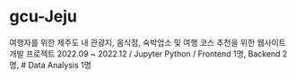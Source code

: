 # gcu-Jeju
여행자를 위한 제주도 내 관광지, 음식점, 숙박업소 및 여행 코스 추천을 위한 웹사이트 개발 프로젝트
2022.09 ~ 2022.12 / Jupyter Python / Frontend 1명, Backend 2명, # Data Analysis 1명



